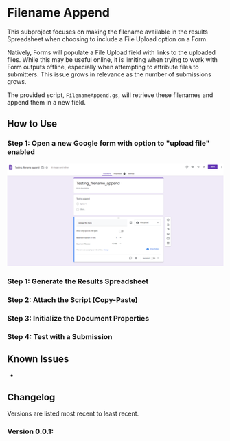 # Filename Append

This subproject focuses on making the filename available in the results Spreadsheet when
choosing to include a File Upload option on a Form.

Natively, Forms will populate a File Upload field with links to the uploaded files. While
this may be useful online, it is limiting when trying to work with Form outputs offline,
especially when attempting to attribute files to submitters. This issue grows in relevance
as the number of submissions grows.

The provided script, `FilenameAppend.gs`, will retrieve these filenames and append them in
a new field.

## How to Use

### Step 1: Open a new Google form with option to "upload file" enabled

![Screenshot-upload-enabled-google-form](./screenshots/form_example.png?raw=true "Form example")

### Step 1: Generate the Results Spreadsheet

### Step 2: Attach the Script (Copy-Paste)

### Step 3: Initialize the Document Properties

### Step 4: Test with a Submission

## Known Issues

-

## Changelog

Versions are listed most recent to least recent.

### Version 0.0.1:
